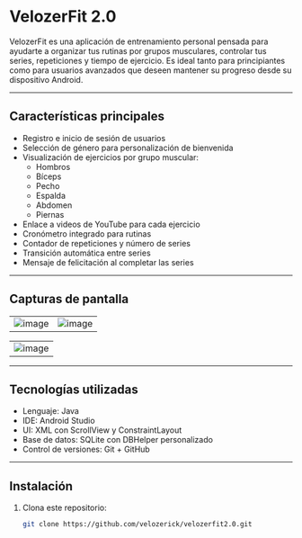 # VelozerFit 2.0

VelozerFit es una aplicación de entrenamiento personal pensada para ayudarte a organizar tus rutinas por grupos musculares, controlar tus series, repeticiones y tiempo de ejercicio. Es ideal tanto para principiantes como para usuarios avanzados que deseen mantener su progreso desde su dispositivo Android.

---

## Características principales

- Registro e inicio de sesión de usuarios
- Selección de género para personalización de bienvenida
- Visualización de ejercicios por grupo muscular:
  - Hombros
  - Bíceps
  - Pecho
  - Espalda
  - Abdomen
  - Piernas
- Enlace a videos de YouTube para cada ejercicio
- Cronómetro integrado para rutinas
- Contador de repeticiones y número de series
- Transición automática entre series
- Mensaje de felicitación al completar las series

---

## Capturas de pantalla

|  |  |
|----------------------|-------------------------------|
| ![image](https://github.com/user-attachments/assets/bb1b6c1f-088b-4e0e-ab51-fa77b37341a2) | ![image](https://github.com/user-attachments/assets/869dd7a5-9068-4da1-a633-ed388f8f3c81) |


|  |
|--------------------------|
| ![image](https://github.com/user-attachments/assets/e281eefd-528b-487d-ae45-27e833ab280c)
 


---

## Tecnologías utilizadas

- Lenguaje: Java
- IDE: Android Studio
- UI: XML con ScrollView y ConstraintLayout
- Base de datos: SQLite con DBHelper personalizado
- Control de versiones: Git + GitHub

---

## Instalación

1. Clona este repositorio:
   ```bash
   git clone https://github.com/velozerick/velozerfit2.0.git
